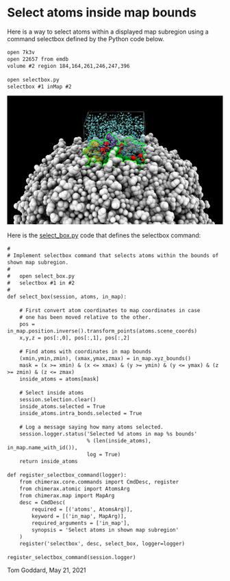 # Select atoms inside map bounds

Here is a way to select atoms within a displayed map subregion using a command selectbox
defined by the Python code below.

    open 7k3v
    open 22657 from emdb
    volume #2 region 184,164,261,246,247,396

    open selectbox.py
    selectbox #1 inMap #2

<img src="selbox.jpg" height=300>

Here is the [select_box.py](select_box.py) code that defines the selectbox command:

    #
    # Implement selectbox command that selects atoms within the bounds of shown map subregion.
    #
    #   open select_box.py
    #   selectbox #1 in #2
    #
    def select_box(session, atoms, in_map):

        # First convert atom coordinates to map coordinates in case
        # one has been moved relative to the other.
        pos = in_map.position.inverse().transform_points(atoms.scene_coords)
        x,y,z = pos[:,0], pos[:,1], pos[:,2]

        # Find atoms with coordinates in map bounds
        (xmin,ymin,zmin), (xmax,ymax,zmax) = in_map.xyz_bounds()
        mask = (x >= xmin) & (x <= xmax) & (y >= ymin) & (y <= ymax) & (z >= zmin) & (z <= zmax)
        inside_atoms = atoms[mask]

        # Select inside atoms
        session.selection.clear()
        inside_atoms.selected = True
        inside_atoms.intra_bonds.selected = True

        # Log a message saying how many atoms selected.
        session.logger.status('Selected %d atoms in map %s bounds'
                              % (len(inside_atoms), in_map.name_with_id()),
                              log = True)
        return inside_atoms

    def register_selectbox_command(logger):
        from chimerax.core.commands import CmdDesc, register
        from chimerax.atomic import AtomsArg
        from chimerax.map import MapArg
        desc = CmdDesc(
            required = [('atoms', AtomsArg)],
            keyword = [('in_map', MapArg)],
            required_arguments = ['in_map'],
            synopsis = 'Select atoms in shown map subregion'
        )
        register('selectbox', desc, select_box, logger=logger)

    register_selectbox_command(session.logger)



Tom Goddard, May 21, 2021
